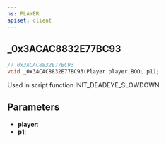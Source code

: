 ```yaml
---
ns: PLAYER
apiset: client
---
```

## _0x3ACAC8832E77BC93

```c
// 0x3ACAC8832E77BC93
void _0x3ACAC8832E77BC93(Player player,BOOL p1);
```

Used in script function INIT_DEADEYE_SLOWDOWN

## Parameters
* **player**:
* **p1**:




